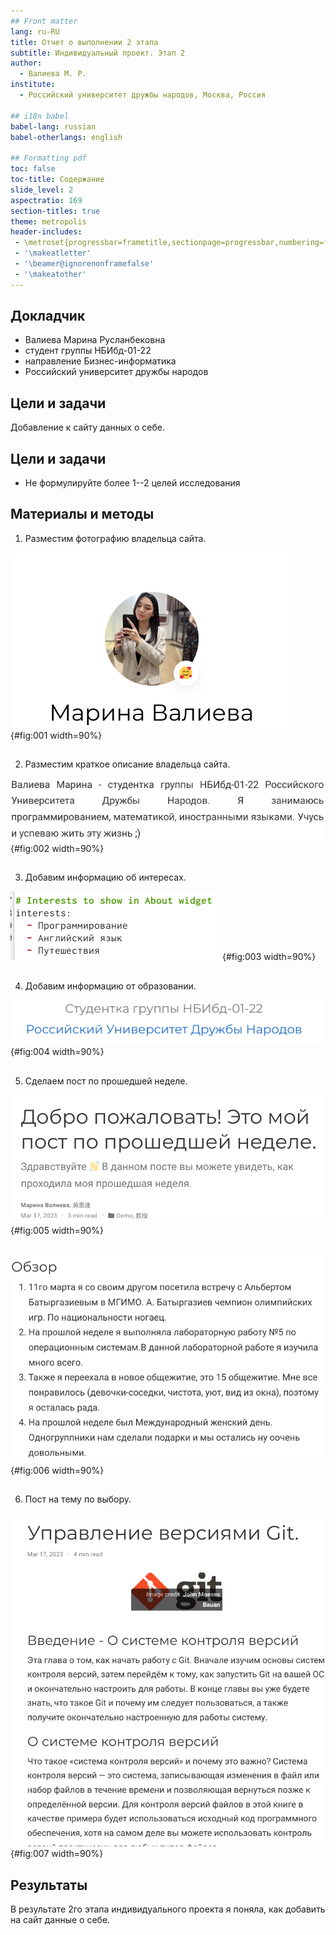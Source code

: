 ```yaml
---
## Front matter
lang: ru-RU
title: Отчет о выполнении 2 этапа
subtitle: Индивидуальный проект. Этап 2
author:
  - Валиева М. Р.
institute:
  - Российский университет дружбы народов, Москва, Россия

## i18n babel
babel-lang: russian
babel-otherlangs: english

## Formatting pdf
toc: false
toc-title: Содержание
slide_level: 2
aspectratio: 169
section-titles: true
theme: metropolis
header-includes:
 - \metroset{progressbar=frametitle,sectionpage=progressbar,numbering=fraction}
 - '\makeatletter'
 - '\beamer@ignorenonframefalse'
 - '\makeatother'
---
```



## Докладчик


  * Валиева Марина Русланбековна
  * студент группы НБИбд-01-22
  * направление Бизнес-информатика
  * Российский университет дружбы народов



## Цели и задачи

Добавление к сайту данных о себе.


## Цели и задачи

- Не формулируйте более 1--2 целей исследования

## Материалы и методы

1. Разместим фотографию владельца сайта.

![фотография владельца](image/1.png){#fig:001 width=90%}

##

2. Разместим краткое описание владельца сайта.

![описание владельца сайта](image/2.png){#fig:002 width=90%}

##

3. Добавим информацию об интересах.

![интересы](image/3.png){#fig:003 width=90%}

##

4. Добавим информацию от образовании.

![образование](image/4.png){#fig:004 width=90%}

##

5. Сделаем пост по прошедшей неделе.

![пост по прошедшей неделе](image/5.png){#fig:005 width=90%}

##

![пост по прошедшей неделе](image/6.png){#fig:006 width=90%}

##

6. Пост на тему по выбору.

![пост про гит](image/7.png){#fig:007 width=90%}


## Результаты

В результате 2го этапа индивидуального проекта я поняла, как добавить на сайт данные о себе.
